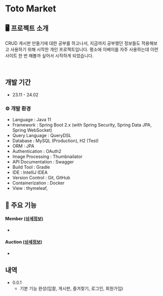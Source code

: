 # Toto Market


## 🖥️ 프로젝트 소개
 CRUD 게시판 만들기에 대한 공부를 하고나서, 지금까지 공부했던 정보들도 적용해보고 사용하기 위해 시작한 개인 프로젝트입니다.
 평소에 이베이를 자주 사용하는데 이런 사이트 한 번 해볼까 싶어서 시작하게 되었습니다.

<br>

## 개발 기간
- 23.11 - 24.02

### ⚙️ 개발 환경
- Language : Java 11
- Framework : Spring Boot 2.x (with Spring Security, Spring Data JPA, Spring WebSocket)
- Query Language : QueryDSL
- Database : MySQL (Production), H2 (Test)
- ORM : JPA
- Authentication : OAuth2
- Image Processing : Thumbnailator
- API Documentation : Swagger
- Build Tool : Gradle
- IDE : IntelliJ IDEA
- Version Control : Git, GitHub
- Containerization : Docker
- View : thymeleaf, 

## 📌 주요 기능
#### Member [(상세정보)](./info/member.md)
-
#### Auction [(상세정보)](./info/auction.md)
-


## 내역

* 0.0.1
    * 기본 기능 완성(입찰, 게시판, 즐겨찾기, 로그인, 회원가입)


